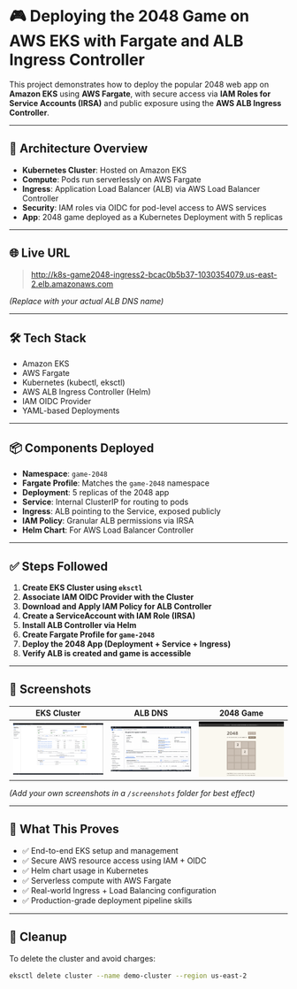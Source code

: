 # 🎮 Deploying the 2048 Game on AWS EKS with Fargate and ALB Ingress Controller

This project demonstrates how to deploy the popular 2048 web app on **Amazon EKS** using **AWS Fargate**, with secure access via **IAM Roles for Service Accounts (IRSA)** and public exposure using the **AWS ALB Ingress Controller**.

---

## 🚀 Architecture Overview

- **Kubernetes Cluster**: Hosted on Amazon EKS
- **Compute**: Pods run serverlessly on AWS Fargate
- **Ingress**: Application Load Balancer (ALB) via AWS Load Balancer Controller
- **Security**: IAM roles via OIDC for pod-level access to AWS services
- **App**: 2048 game deployed as a Kubernetes Deployment with 5 replicas

---

## 🌐 Live URL

> http://k8s-game2048-ingress2-bcac0b5b37-1030354079.us-east-2.elb.amazonaws.com

*(Replace with your actual ALB DNS name)*

---

## 🛠️ Tech Stack

- Amazon EKS
- AWS Fargate
- Kubernetes (kubectl, eksctl)
- AWS ALB Ingress Controller (Helm)
- IAM OIDC Provider
- YAML-based Deployments

---

## 📦 Components Deployed

- **Namespace**: `game-2048`
- **Fargate Profile**: Matches the `game-2048` namespace
- **Deployment**: 5 replicas of the 2048 app
- **Service**: Internal ClusterIP for routing to pods
- **Ingress**: ALB pointing to the Service, exposed publicly
- **IAM Policy**: Granular ALB permissions via IRSA
- **Helm Chart**: For AWS Load Balancer Controller

---

## ✅ Steps Followed

1. **Create EKS Cluster using `eksctl`**
2. **Associate IAM OIDC Provider with the Cluster**
3. **Download and Apply IAM Policy for ALB Controller**
4. **Create a ServiceAccount with IAM Role (IRSA)**
5. **Install ALB Controller via Helm**
6. **Create Fargate Profile for `game-2048`**
7. **Deploy the 2048 App (Deployment + Service + Ingress)**
8. **Verify ALB is created and game is accessible**

---

## 📸 Screenshots

| EKS Cluster | ALB DNS | 2048 Game |
|-------------|---------|-----------|
| ![EKS](screenshots/eks.png) | ![ALB](screenshots/alb.png) | ![Game](screenshots/2048.png) |

*(Add your own screenshots in a `/screenshots` folder for best effect)*

---

## 🧠 What This Proves

- ✅ End-to-end EKS setup and management
- ✅ Secure AWS resource access using IAM + OIDC
- ✅ Helm chart usage in Kubernetes
- ✅ Serverless compute with AWS Fargate
- ✅ Real-world Ingress + Load Balancing configuration
- ✅ Production-grade deployment pipeline skills

---

## 🧹 Cleanup

To delete the cluster and avoid charges:

```bash
eksctl delete cluster --name demo-cluster --region us-east-2
